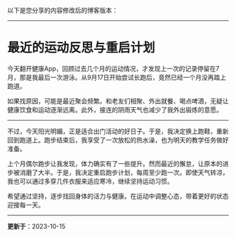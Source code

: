 以下是您分享的内容修改后的博客版本：

---

# 最近的运动反思与重启计划

今天翻开健康App，回顾过去几个月的运动情况，才发现上一次的记录停留在7月，那是我最后一次游泳。从9月17日开始尝试长跑后，竟然已经一个月没再踏上跑道。

如果找原因，可能是最近聚会频繁。和老友们相聚、外出就餐、喝点啤酒，无疑让健康饮食和运动逐渐远离。此外，接连的阴雨天气也减少了我外出锻炼的意愿。

---

不过，今天阳光明媚，正是适合出门活动的好日子。于是，我决定换上跑鞋，重新回到跑道上。跑步结束后，我享受了一次放松的热水澡，也为明天的教学任务做好准备。

上个月偶尔跑步让我发现，体力确实有了一些提升。然而最近的懈怠，让原本的进步被消磨了大半。于是，我决定重启跑步计划，每周至少跑一次。即使天气转凉，我也可以通过多穿几件衣服来适应寒冷，继续坚持运动习惯。

希望通过坚持，逐步找回身体的活力与健康。在运动中调整心态，带着更好的状态迎接每一天。

---
**更新于**：2023-10-15